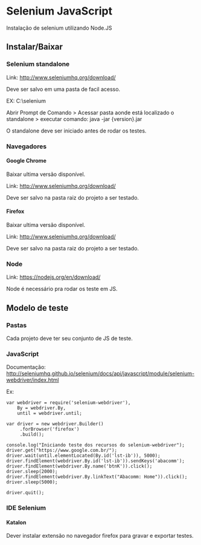 # Selenium JavaScript
Instalação de selenium utilizando Node.JS

## Instalar/Baixar

### Selenium standalone

Link: http://www.seleniumhq.org/download/

Deve ser salvo em uma pasta de facil acesso.

EX: C:\selenium

Abrir Prompt de Comando > Acessar pasta aonde está localizado o standalone > executar comando: java -jar {version}.jar

O standalone deve ser iniciado antes de rodar os testes.

### Navegadores

#### Google Chrome

Baixar ultima versão disponível.

Link: http://www.seleniumhq.org/download/

Deve ser salvo na pasta raiz do projeto a ser testado.

#### Firefox

Baixar ultima versão disponível.

Link: http://www.seleniumhq.org/download/

Deve ser salvo na pasta raiz do projeto a ser testado.

### Node

Link: https://nodejs.org/en/download/

Node é necessário pra rodar os teste em JS.

## Modelo de teste

### Pastas

Cada projeto deve ter seu conjunto de JS de teste.

### JavaScript

Documentação: http://seleniumhq.github.io/selenium/docs/api/javascript/module/selenium-webdriver/index.html

Ex:

```
var webdriver = require('selenium-webdriver'),
	By = webdriver.By,
	until = webdriver.until;

var driver = new webdriver.Builder()
     .forBrowser('firefox')
     .build();

console.log("Iniciando teste dos recursos do selenium-webdriver");
driver.get("https://www.google.com.br/");
driver.wait(until.elementLocated(By.id('lst-ib')), 5000);
driver.findElement(webdriver.By.id('lst-ib')).sendKeys('abacomm');
driver.findElement(webdriver.By.name('btnK')).click();
driver.sleep(2000);
driver.findElement(webdriver.By.linkText("Abacomm: Home")).click();
driver.sleep(5000);

driver.quit();
``` 

### IDE Selenium

#### Katalon

Dever instalar extensão no navegador firefox para gravar e exportar testes.



